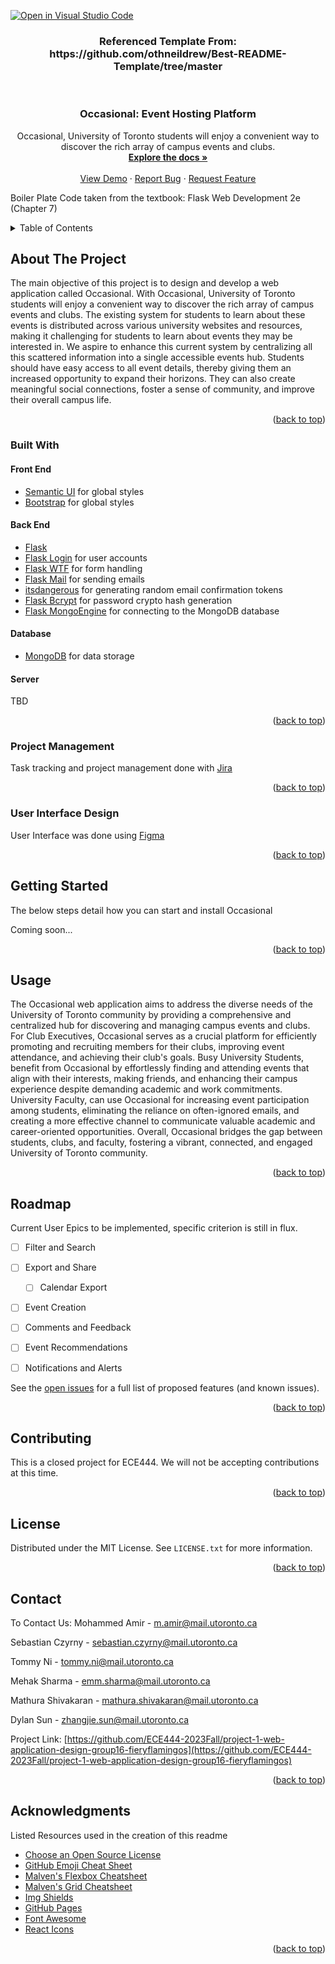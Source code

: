 [![Open in Visual Studio Code](https://classroom.github.com/assets/open-in-vscode-718a45dd9cf7e7f842a935f5ebbe5719a5e09af4491e668f4dbf3b35d5cca122.svg)](https://classroom.github.com/online_ide?assignment_repo_id=11965017&assignment_repo_type=AssignmentRepo)

<h3 align="center">Referenced Template From: https://github.com/othneildrew/Best-README-Template/tree/master</h3>

<!-- Improved compatibility of back to top link: See: https://github.com/othneildrew/Best-README-Template/pull/73 -->
<a name="readme-top"></a>
<!--
*** Thanks for checking out the Best-README-Template. If you have a suggestion
*** that would make this better, please fork the repo and create a pull request
*** or simply open an issue with the tag "enhancement".
*** Don't forget to give the project a star!
*** Thanks again! Now go create something AMAZING! :D
-->



<!-- PROJECT SHIELDS -->
<!--
*** I'm using markdown "reference style" links for readability.
*** Reference links are enclosed in brackets [ ] instead of parentheses ( ).
*** See the bottom of this document for the declaration of the reference variables
*** for contributors-url, forks-url, etc. This is an optional, concise syntax you may use.
*** https://www.markdownguide.org/basic-syntax/#reference-style-links
-->



<!-- PROJECT LOGO -->
<br />
<div align="center">
  <a href="https://github.com/ECE444-2023Fall/project-1-web-application-design-group16-fieryflamingos">
  </a>

<h3 align="center">Occasional: Event Hosting Platform</h3>

  <p align="center">
    Occasional, University of Toronto students will enjoy a convenient way to discover the rich array of campus events and clubs. 
    <br />
    <a href="https://github.com/ECE444-2023Fall/project-1-web-application-design-group16-fieryflamingos"><strong>Explore the docs »</strong></a>
    <br />
    <br />
    <a href="https://github.com/ECE444-2023Fall/project-1-web-application-design-group16-fieryflamingos">View Demo</a>
    ·
    <a href="https://github.com/ECE444-2023Fall/project-1-web-application-design-group16-fieryflamingos/issues">Report Bug</a>
    ·
    <a href="https://github.com/ECE444-2023Fall/project-1-web-application-design-group16-fieryflamingos/issues">Request Feature</a>
  </p>
</div>

<p>Boiler Plate Code taken from the textbook: Flask Web Development 2e (Chapter 7)</p>


<!-- TABLE OF CONTENTS -->
<details>
  <summary>Table of Contents</summary>
  <ol>
    <li>
      <a href="#about-the-project">About The Project</a>
      <ul>
        <li><a href="#built-with">Built With</a></li>
        <ul>
        <li><a href="#front-end">Front End</a></li>
        <li><a href="#back-end">Back End</a></li>
        <li><a href="#database">Database</a></li>
        <li><a href="#server">Server</a></li>
        </ul>
        <li><a href="#project-mangement">Project Management</a></li>
        <li><a href="#user-interface-design">User Interface Design</a></li>
      </ul>
    </li>
    <li>
      <a href="#getting-started">Getting Started</a>
    </li>
    <li><a href="#usage">Usage</a></li>
    <li><a href="#roadmap">Roadmap</a></li>
    <li><a href="#contributing">Contributing</a></li>
    <li><a href="#license">License</a></li>
    <li><a href="#contact">Contact</a></li>
    <li><a href="#acknowledgments">Acknowledgments</a></li>
  </ol>
</details>



<!-- ABOUT THE PROJECT -->
## About The Project

The main objective of this project is to design and develop a web application called Occasional. With Occasional, University of Toronto students will enjoy a convenient way to discover the rich array of campus events and clubs. The existing system for students to learn about these events is distributed across various university websites and resources, making it challenging for students to learn about events they may be interested in. We aspire to enhance this current system by centralizing all this scattered information into a single accessible events hub. Students should have easy access to all event details, thereby giving them an increased opportunity to expand their horizons. They can also create meaningful social connections, foster a sense of community, and improve their overall campus life.  

<p align="right">(<a href="#readme-top">back to top</a>)</p>



### Built With

#### Front End
<ul>
  <li>
    <a href="https://semantic-ui.com/">Semantic UI</a> for global styles
  </li>
  <li>
    <a href="https://getbootstrap.com/">Bootstrap</a> for global styles
  </li>
</ul>

#### Back End
<ul>
  <li><a href="https://flask.palletsprojects.com/en/3.0.x/">Flask</a></li>
  <li><a href="https://flask-login.readthedocs.org/en/latest/">Flask Login</a> for user accounts</li>
  <li><a href="https://flask-wtf.readthedocs.org/en/latest/">Flask WTF</a> for form handling</li>
  <li><a href="https://pythonhosted.org/Flask-Mail/">Flask Mail</a> for sending emails</li>
  <li><a href="http://pythonhosted.org/itsdangerous/">itsdangerous</a> for generating random email confirmation tokens</li>
  <li><a href="https://flask-bcrypt.readthedocs.org/en/latest/">Flask Bcrypt</a> for password crypto hash generation</li>
  <li><a href="https://docs.mongoengine.org/projects/flask-mongoengine/en/latest/index.html">Flask MongoEngine</a> for connecting to the MongoDB database</li>
</ul>

#### Database
<ul>
  <li><a href="https://www.mongodb.com/">MongoDB</a> for data storage</li>
</ul>

#### Server
TBD


<p align="right">(<a href="#readme-top">back to top</a>)</p>

### Project Management

Task tracking and project management done with <a href="https://jira.atlassian.com/">Jira</a>

<p align="right">(<a href="#readme-top">back to top</a>)</p>

### User Interface Design

User Interface was done using <a href="https://www.figma.com">Figma</a>

<p align="right">(<a href="#readme-top">back to top</a>)</p>


<!-- GETTING STARTED -->
## Getting Started

The below steps detail how you can start and install Occasional

Coming soon...

<p align="right">(<a href="#readme-top">back to top</a>)</p>



<!-- USAGE EXAMPLES -->
## Usage

The Occasional web application aims to address the diverse needs of the University of Toronto community by providing a comprehensive and centralized hub for discovering and managing campus events and clubs. For Club Executives, Occasional serves as a crucial platform for efficiently promoting and recruiting members for their clubs, improving event attendance, and achieving their club's goals. Busy University Students, benefit from Occasional by effortlessly finding and attending events that align with their interests, making friends, and enhancing their campus experience despite demanding academic and work commitments. University Faculty, can use Occasional for increasing event participation among students, eliminating the reliance on often-ignored emails, and creating a more effective channel to communicate valuable academic and career-oriented opportunities. Overall, Occasional bridges the gap between students, clubs, and faculty, fostering a vibrant, connected, and engaged University of Toronto community. 

<p align="right">(<a href="#readme-top">back to top</a>)</p>



<!-- ROADMAP -->
## Roadmap

Current User Epics to be implemented, specific criterion is still in flux. 

- [ ] Filter and Search 
- [ ] Export and Share
    - [ ] Calendar Export
- [ ] Event Creation
- [ ] Comments and Feedback 
- [ ] Event Recommendations 
- [ ] Notifications and Alerts
    

See the [open issues](https://github.com/ECE444-2023Fall/project-1-web-application-design-group16-fieryflamingos/issues) for a full list of proposed features (and known issues).

<p align="right">(<a href="#readme-top">back to top</a>)</p>



<!-- CONTRIBUTING -->
## Contributing

This is a closed project for ECE444. We will not be accepting contributions at this time. 

<p align="right">(<a href="#readme-top">back to top</a>)</p>



<!-- LICENSE -->
## License

Distributed under the MIT License. See `LICENSE.txt` for more information.

<p align="right">(<a href="#readme-top">back to top</a>)</p>



<!-- CONTACT -->
## Contact

To Contact Us: 
Mohammed Amir - m.amir@mail.utoronto.ca 

Sebastian Czyrny - sebastian.czyrny@mail.utoronto.ca

Tommy Ni - tommy.ni@mail.utoronto.ca

Mehak Sharma - emm.sharma@mail.utoronto.ca

Mathura Shivakaran - mathura.shivakaran@mail.utoronto.ca

Dylan Sun - zhangjie.sun@mail.utoronto.ca

Project Link: [https://github.com/ECE444-2023Fall/project-1-web-application-design-group16-fieryflamingos](https://github.com/ECE444-2023Fall/project-1-web-application-design-group16-fieryflamingos)

<p align="right">(<a href="#readme-top">back to top</a>)</p>



<!-- ACKNOWLEDGMENTS -->
## Acknowledgments

Listed Resources used in the creation of this readme
* [Choose an Open Source License](https://choosealicense.com)
* [GitHub Emoji Cheat Sheet](https://www.webpagefx.com/tools/emoji-cheat-sheet)
* [Malven's Flexbox Cheatsheet](https://flexbox.malven.co/)
* [Malven's Grid Cheatsheet](https://grid.malven.co/)
* [Img Shields](https://shields.io)
* [GitHub Pages](https://pages.github.com)
* [Font Awesome](https://fontawesome.com)
* [React Icons](https://react-icons.github.io/react-icons/search)

<p align="right">(<a href="#readme-top">back to top</a>)</p>



<!-- MARKDOWN LINKS & IMAGES -->
<!-- https://www.markdownguide.org/basic-syntax/#reference-style-links -->
[contributors-shield]: https://img.shields.io/github/contributors/github_username/repo_name.svg?style=for-the-badge
[contributors-url]: https://github.com/ECE444-2023Fall/project-1-web-application-design-group16-fieryflamingos/graphs/contributors
[forks-shield]: https://img.shields.io/github/forks/github_username/repo_name.svg?style=for-the-badge
[forks-url]: https://github.com/ECE444-2023Fall/project-1-web-application-design-group16-fieryflamingos/network/members
[stars-shield]: https://img.shields.io/github/stars/github_username/repo_name.svg?style=for-the-badge
[stars-url]: https://github.com/ECE444-2023Fall/project-1-web-application-design-group16-fieryflamingos/stargazers
[issues-shield]: https://img.shields.io/github/issues/github_username/repo_name.svg?style=for-the-badge
[issues-url]: https://github.com/ECE444-2023Fall/project-1-web-application-design-group16-fieryflamingos/issues
[license-shield]: https://img.shields.io/github/license/github_username/repo_name.svg?style=for-the-badge
[license-url]: https://github.com/ECE444-2023Fall/project-1-web-application-design-group16-fieryflamingos/blob/master/LICENSE.txt
[linkedin-shield]: https://img.shields.io/badge/-LinkedIn-black.svg?style=for-the-badge&logo=linkedin&colorB=555
[linkedin-url]: https://linkedin.com/in/linkedin_username
[product-screenshot]: images/screenshot.png
[Next.js]: https://img.shields.io/badge/next.js-000000?style=for-the-badge&logo=nextdotjs&logoColor=white
[Next-url]: https://nextjs.org/
[React.js]: https://img.shields.io/badge/React-20232A?style=for-the-badge&logo=react&logoColor=61DAFB
[React-url]: https://reactjs.org/
[Vue.js]: https://img.shields.io/badge/Vue.js-35495E?style=for-the-badge&logo=vuedotjs&logoColor=4FC08D
[Vue-url]: https://vuejs.org/
[Angular.io]: https://img.shields.io/badge/Angular-DD0031?style=for-the-badge&logo=angular&logoColor=white
[Angular-url]: https://angular.io/
[Svelte.dev]: https://img.shields.io/badge/Svelte-4A4A55?style=for-the-badge&logo=svelte&logoColor=FF3E00
[Svelte-url]: https://svelte.dev/
[Laravel.com]: https://img.shields.io/badge/Laravel-FF2D20?style=for-the-badge&logo=laravel&logoColor=white
[Laravel-url]: https://laravel.com
[Bootstrap.com]: https://img.shields.io/badge/Bootstrap-563D7C?style=for-the-badge&logo=bootstrap&logoColor=white
[Bootstrap-url]: https://getbootstrap.com
[JQuery.com]: https://img.shields.io/badge/jQuery-0769AD?style=for-the-badge&logo=jquery&logoColor=white
[JQuery-url]: https://jquery.com 